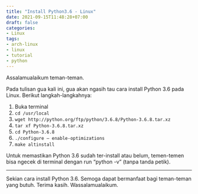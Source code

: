 ```yaml
---
title: "Install Python3.6 - Linux"
date: 2021-09-15T11:48:28+07:00
draft: false
categories: 
- Linux
tags:
- arch-linux
- linux
- tutorial
- python
---
```


Assalamualaikum teman-teman.

Pada tulisan gua kali ini, gua akan ngasih tau cara install Python 3.6 pada Linux. Berikut langkah-langkahnya:

1. Buka terminal
2. ``cd /usr/local``
3. ``wget http://python.org/ftp/python/3.6.8/Python-3.6.8.tar.xz``
4. ``tar xf Python-3.6.8.tar.xz``
5. ``cd Python-3.6.8``
6. ``./configure — enable-optimizations``
7. ``make altinstall``

Untuk memastikan Python 3.6 sudah ter-install atau belum, temen-temen bisa ngecek di terminal dengan run “python -v” (tanpa tanda petik).

---
Sekian cara install Python 3.6. Semoga dapat bermanfaat bagi teman-teman yang butuh. Terima kasih.
Wassalamualaikum.